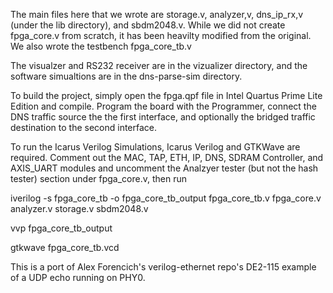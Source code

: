 The main files here that we wrote are storage.v, analyzer,v, dns_ip_rx,v (under the lib directory), and sbdm2048.v. While we did not create fpga_core.v from scratch, it has been heavilty modified from the original. We also wrote the testbench fpga_core_tb.v

The visualzer and RS232 receiver are in the vizualizer directory, and the software simualtions are in the dns-parse-sim directory.

To build the project, simply open the fpga.qpf file in Intel Quartus Prime Lite Edition and compile. Program the board with the Programmer, connect the DNS traffic source the the first interface, and optionally the bridged traffic destination to the second interface. 

To run the Icarus Verilog Simulations, Icarus Verilog and GTKWave are required. Comment out the MAC, TAP, ETH, IP, DNS, SDRAM Controller, and AXIS_UART modules and uncomment the Analzyer tester (but not the hash tester) section under fpga_core.v, then run 

iverilog -s fpga_core_tb -o fpga_core_tb_output fpga_core_tb.v fpga_core.v analyzer.v storage.v sbdm2048.v

vvp fpga_core_tb_output

gtkwave fpga_core_tb.vcd

This is a port of Alex Forencich's verilog-ethernet repo's DE2-115 example of a UDP echo running on PHY0.
